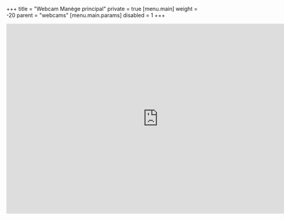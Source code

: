 +++
title = "Webcam Manège principal"
private = true
[menu.main]
  weight = -20
  parent = "webcams"
  [menu.main.params]
    disabled = 1
+++

<iframe src="https://restreamer.brahier.ch/733687a5-00e4-488d-b5b0-231f9ab137dc.html" width="800" height="500" frameborder="no" scrolling="no" allowfullscreen="true"></iframe>
